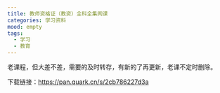 ```yaml
---
title: 教师资格证（教资）全科全集网课
categories: 学习资料
mood: empty
tags:
  - 学习
  - 教育
---
```


老课程，但大差不差，需要的及时转存，有新的了再更新，老课不定时删除。

下载链接：https://pan.quark.cn/s/2cb786227d3a





